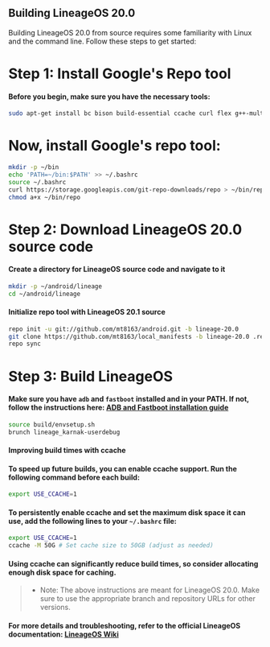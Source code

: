 ## Building LineageOS 20.0

Building LineageOS 20.0 from source requires some familiarity with Linux and the command line. Follow these steps to get started:

# Step 1: Install Google's Repo tool

#### Before you begin, make sure you have the necessary tools:
```bash
sudo apt-get install bc bison build-essential ccache curl flex g++-multilib gcc-multilib git gnupg gperf imagemagick lib32ncurses5-dev lib32readline-dev lib32z1-dev liblz4-tool libncurses5 libncurses5-dev libsdl1.2-dev libssl-dev libxml2 libxml2-utils lzop pngcrush rsync schedtool squashfs-tools xsltproc zip zlib1g-dev
```

# Now, install Google's repo tool:
```bash
mkdir -p ~/bin
echo 'PATH=~/bin:$PATH' >> ~/.bashrc
source ~/.bashrc
curl https://storage.googleapis.com/git-repo-downloads/repo > ~/bin/repo
chmod a+x ~/bin/repo
```

# Step 2: Download LineageOS 20.0 source code

#### Create a directory for LineageOS source code and navigate to it
```bash
mkdir -p ~/android/lineage
cd ~/android/lineage
```

#### Initialize repo tool with LineageOS 20.1 source
```bash
repo init -u git://github.com/mt8163/android.git -b lineage-20.0
git clone https://github.com/mt8163/local_manifests -b lineage-20.0 .repo/local_manifests
repo sync
```

# Step 3: Build LineageOS

#### Make sure you have `adb` and `fastboot` installed and in your PATH. If not, follow the instructions here: [ADB and Fastboot installation guide](https://wiki.lineageos.org/devices/bacon/build#build-lineageos-and-lineageos-recovery)
```bash
source build/envsetup.sh
brunch lineage_karnak-userdebug
```
#### Improving build times with ccache

#### To speed up future builds, you can enable ccache support. Run the following command before each build:
```bash
export USE_CCACHE=1
```
#### To persistently enable ccache and set the maximum disk space it can use, add the following lines to your `~/.bashrc` file:
```bash
export USE_CCACHE=1
ccache -M 50G # Set cache size to 50GB (adjust as needed)
```
#### Using ccache can significantly reduce build times, so consider allocating enough disk space for caching.

>* Note: The above instructions are meant for LineageOS 20.0. Make sure to use the appropriate branch and repository URLs for other versions.

#### For more details and troubleshooting, refer to the official LineageOS documentation: [LineageOS Wiki](https://wiki.lineageos.org/devices/bacon/build#turn-on-caching-to-speed-up-build)
